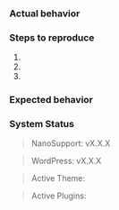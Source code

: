 <!--
Please follow issue template if you are submitting an issue/bug.
If it's not an issue, feel free to remove the template.
-->

### Actual behavior

<!-- Write here -->

### Steps to reproduce

1. 
2. 
3. 

### Expected behavior

<!-- Write here -->

### System Status

<!--
Complete with your environment
You can get all the necessary information in 'System Status' page under 'NanoSupport' admin menu
Please provide at least the following...
-->

> NanoSupport: vX.X.X

> WordPress: vX.X.X

> Active Theme: <!-- THEMENAME (PARENTTHEME - if it's a child theme) -->

> Active Plugins: <!-- Comma separated names of active plugins -->

